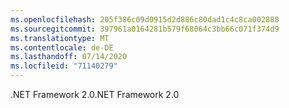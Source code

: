 ```yaml
---
ms.openlocfilehash: 205f386c09d0915d2d886c80dad1c4c8ca002888
ms.sourcegitcommit: 397961a0164281b579f68064c3bb66c071f374d9
ms.translationtype: MT
ms.contentlocale: de-DE
ms.lasthandoff: 07/14/2020
ms.locfileid: "71140279"
---
```

<span data-ttu-id="fd80b-101">.NET Framework 2.0</span><span class="sxs-lookup"><span data-stu-id="fd80b-101">.NET Framework 2.0</span></span>